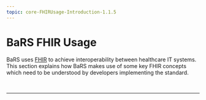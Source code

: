 ```yaml
---
topic: core-FHIRUsage-Introduction-1.1.5
---
```


# BaRS FHIR Usage

BaRS uses [FHIR](https://digital.nhs.uk/services/fhir-uk-core) to achieve interoperability between healthcare IT systems. This section explains how BaRS makes use of some key FHIR concepts which need to be understood by developers implementing the standard.  

<br>
<hr>